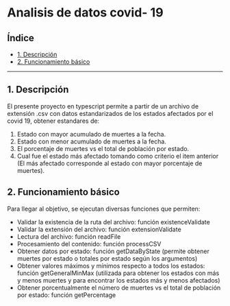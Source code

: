 # Analisis de datos covid- 19

## Índice

* [1. Descripción](#1-preámbulo)
* [2. Funcionamiento básico](#2-funcionamiento-básico)


***

## 1. Descripción
El presente proyecto en typescript permite a partir de un archivo de extensión .csv con datos estandarizados de los estados afectados por el covid 19, obtener estandares de:
1.	Estado con mayor acumulado de muertes a la fecha.
2.	Estado con menor acumulado de muertes a la fecha.
3.	El porcentaje de muertes vs el total de población por estado.
4.	Cual fue el estado más afectado tomando como criterio el item anterior (El más afectado corresponde al estado con mayor porcentaje de muertes).

## 2. Funcionamiento básico

Para llegar al objetivo, se ejecutan diversas funciones que permiten:
* Validar la existencia de la ruta del archivo: función existenceValidate
* Validar la extensión del archivo: función extensionValidate
* Lectura del archivo: función readFile
* Procesamiento del contenido: función processCSV
* Obtener datos por estado: función getDataByState (permite obtener  muertes por estado o totales por estado según los argumentos)
* Obtener valores máximos y mínimos respecto a todos los estados: función getGeneralMinMax (utilizada para obtener los estados con más y menos muertes y para encontrar los estados más y menos afectados)
* Obtener porcentualmente el número de muertes  vs el total de población por estado: función getPercentage




